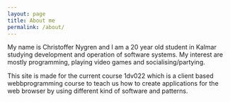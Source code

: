 ```yaml
---
layout: page
title: About me
permalink: /about/
---
```


My name is Christoffer Nygren and I am a 20 year old student in Kalmar studying development and operation of software systems. My interest are mostly programming, playing video games and socialising/partying.

This site is made for the current course 1dv022 which is a client based webbprogramming course to teach us how to create applications for the web browser by using different kind of software and patterns.

